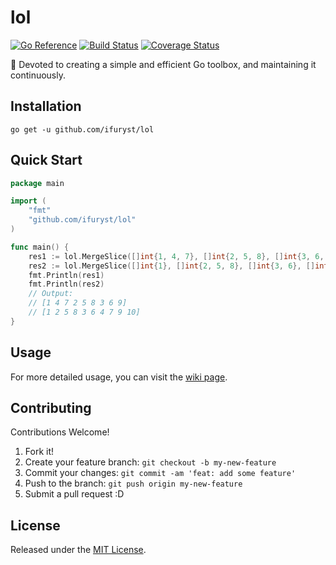 # lol

[![Go Reference][doc-img]][doc] [![Build Status][ci-img]][ci] [![Coverage Status][cov-img]][cov]

👾 Devoted to creating a simple and efficient Go toolbox, and maintaining it continuously.

## Installation
`go get -u github.com/ifuryst/lol`

## Quick Start
```go
package main

import (
	"fmt"
	"github.com/ifuryst/lol"
)

func main() {
	res1 := lol.MergeSlice([]int{1, 4, 7}, []int{2, 5, 8}, []int{3, 6, 9})
	res2 := lol.MergeSlice([]int{1}, []int{2, 5, 8}, []int{3, 6}, []int{4, 7, 9, 10})
	fmt.Println(res1)
	fmt.Println(res2)
	// Output:
	// [1 4 7 2 5 8 3 6 9]
	// [1 2 5 8 3 6 4 7 9 10]
}
```

## Usage
For more detailed usage, you can visit the [wiki page](https://github.com/iFurySt/lol/wiki).

## Contributing
Contributions Welcome!
1. Fork it!
2. Create your feature branch: `git checkout -b my-new-feature`
3. Commit your changes: `git commit -am 'feat: add some feature'`
4. Push to the branch: `git push origin my-new-feature`
5. Submit a pull request :D

## License
Released under the [MIT License](LICENSE).

[doc-img]: https://pkg.go.dev/badge/github.com/ifuryst/lol.svg
[doc]: https://pkg.go.dev/github.com/ifuryst/lol
[ci-img]: https://github.com/iFurySt/lol/actions/workflows/test.yml/badge.svg
[ci]: https://github.com/iFurySt/lol/actions/workflows/test.yml
[cov-img]: https://codecov.io/gh/iFurySt/lol/branch/main/graph/badge.svg
[cov]: https://codecov.io/gh/iFurySt/lol